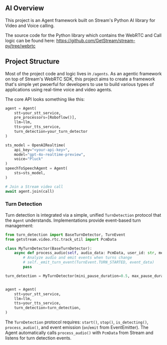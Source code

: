 ## AI Overview
This project is an Agent framework built on Stream's Python AI library for Video and Voice calling.

The source code for the Python library which contains the WebRTC and Call logic can be found here: https://github.com/GetStream/stream-py/tree/webrtc

## Project Structure
Most of the project code and logic lives in `/agents`. As an agentic framework on top of Stream's WebRTC SDK, this project
aims to create a framework that's simple yet pwoerful for developers to use to build various types of applications using real-time
voice and video agents.

The core API looks something like this:

```python
agent = Agent(
    stt=your_stt_service,
    pre_processors=[Roboflow()],
    llm=llm,
    tts=your_tts_service,
    turn_detection=your_turn_detector
)

sts_model = OpenAIRealtime(
    api_key="<your-api-key>",
    model="gpt-4o-realtime-preview",
    voice="Pluck"
)
speechToSpeechAgent = Agent(
    sts=sts_model,
)

# Join a Stream video call
await agent.join(call)
```

### Turn Detection
Turn detection is integrated via a simple, unified `TurnDetection` protocol that the `Agent` understands. Implementations provide event-based turn management:

```python
from turn_detection import BaseTurnDetector, TurnEvent
from getstream.video.rtc.track_util import PcmData

class MyTurnDetector(BaseTurnDetector):
    async def process_audio(self, audio_data: PcmData, user_id: str, metadata: dict = None):
        # Analyze audio and emit events when turns change
        # self._emit_turn_event(TurnEvent.TURN_STARTED, event_data)
        pass

turn_detection = MyTurnDetector(mini_pause_duration=0.5, max_pause_duration=2.0)


agent = Agent(
    stt=your_stt_service,
    llm=llm,
    tts=your_tts_service,
    turn_detection=turn_detection,
)
```

The `TurnDetection` protocol requires: `start()`, `stop()`, `is_detecting()`, `process_audio()`, and event emission (`on`/`emit` from EventEmitter). The Agent automatically calls `process_audio()` with `PcmData` from Stream and listens for turn detection events.
